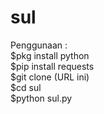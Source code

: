 # sul
Penggunaan : \
$pkg install python\
$pip install requests\
$git clone (URL ini)\
$cd sul\
$python sul.py
